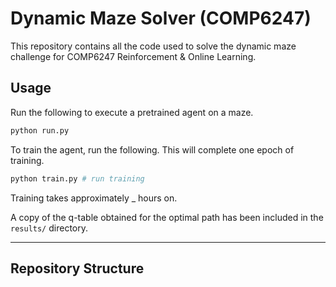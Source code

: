 # Dynamic Maze Solver (COMP6247)

This repository contains all the code used to solve the dynamic
maze challenge for COMP6247 Reinforcement & Online Learning.

[//]: # (todo - create config file)
[//]: # (todo - write up training)
[//]: # (todo - write up inference/running)
[//]: # (todo - write up directory structure)
[//]: # (todo - requirements.txt)

## Usage

Run the following to execute a pretrained agent on a maze.
```bash
python run.py
```

To train the agent, run the following.
This will complete one epoch of training. 
```bash
python train.py # run training
```


Training takes approximately _ hours on.

A copy of the q-table obtained for the optimal path has been
included in the `results/` directory.

---

## Repository Structure

```bash

```